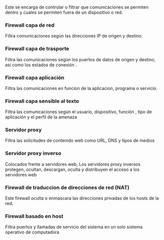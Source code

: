 Este se encarga de controlar o filtrar que comunicaciones se permiten dentro y cuales se permiten fuera de un dispositivo o red.

### Firewall capa de red 
Filtra comunicaciones según las direcciones IP de origen y destino.
### Firewall capa de trasporte

Filtra las comunicaciones según los puertos de datos de origen y destino, asi como los estados de conexión .

### Firewall capa aplicación

Filtra las comunicaciones en funcion de la aplicacion, programa o servicio.

### Firewall capa sensible al texto 

Filtra las comunicaciones según el usuario, dispositivo, función , tipo de aplicación y el perfil de la amenaza 

### Servidor proxy 

Filtra las solicitudes de contenido web como URL, DNS y tipos de medios 

### Servidor proxy inverso

Colocados frente a servidores web, Los servidores proxy inversos protegen, ocultan, descargan, oculta y distribuyen el acceso a los servidores web

### Firewall de traduccion de direcciones de red (NAT)

Este firewall oculta o enmascara las direcciones privadas de los hosts de la red.

### Firewall basado en host

Filtra puertos y llamadas de servicio del sistema en un solo sistema operativo de computadora 